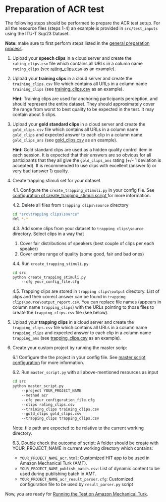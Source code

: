 # Preparation of ACR test

The following steps should be performed to prepare the ACR test setup.
For all the resource files (steps 1-4) an example is provided in `src/test_inputs`  using the ITU-T Sup23 Dataset.  

**Note**: make sure to first perform steps listed in the [general preparation process](preparation.md).


1. Upload your **speech clips** in a cloud server and create the `rating_clips.csv` file which contains all URLs in a 
column name `rating_clips` (see [rating_clips.csv](../src/test_inputs/rating_clips.csv) as an example).

1. Upload your **training clips** in a cloud server and create the `training_clips.csv` file which contains all URLs in a 
column name `training_clips` (see [training_clips.csv](../src/test_inputs/training_clips.csv) as an example).
  
    **Hint**: Training clips are used for anchoring participants perception, and should represent the entire dataset. 
    They should approximately cover the range from worst to best quality to be expected in the test. It may contain 
    about 5 clips. 

1. Upload your **gold standard clips** in a cloud server and create the `gold_clips.csv` file which contains all URLs in a 
column name `gold_clips` and expected answer to each clip in a column name `gold_clips_ans` 
(see [gold_clips.csv](../src/test_inputs/gold_clips.csv) as an example).
  
    **Hint**: Gold standard clips are used as a hidden quality control item in each session. It is expected that their 
    answers are so obvious for all participants that they all give the `gold_clips_ans` rating (+/- 1 deviation is 
    accepted). It is recommended to use clips with excellent (answer 5) or very bad (answer 1) quality.
    
1. Create trapping stimuli set for your dataset.

    4.1. Configure the `create_trapping_stimuli.py` in your config file. See [configuration of create_trapping_stimuli script ](conf-trapping.md)
     for more information.
     
    4.2. Delete all files from `trapping clips\source` directory
    ``` bash
    cd "src\trapping clips\source"
    del *.* 
    ```  
    4.3. Add some clips from your dataset to `trapping clips\source` directory. Select clips in a way that
    1. Cover fair distributions of speakers (best couple of clips per each speaker)
    1. Cover entire range of quality (some good, fair and bad ones)
    
    4.4. Run `create_trapping_stimuli.py`
    ``` bash
    cd src
    python create_trapping_stimuli.py 
        --cfg your_config_file.cfg
    ```
    4.5. Trapping clips are stored in `trapping clips\output` directory. List of clips and their correct answer can 
    be found in `trapping clips\source\output_report.csv`. You can replace file names (appears in column name `trapping_clips`)
    with the URLs pointing to those files to create the `trapping_clips.csv` file (see below).
        
1. Upload your **trapping clips** in a cloud server and create the `trapping_clips.csv` file which contains all URLs in 
a column name `trapping_clips` and expected answer to each clip in a column name `trapping_ans` 
(see [trapping_clips.csv](../src/test_inputs/trapping_clips.csv) as an example).

1. Create your custom project by running the master scrip: 
	
    6.1 Configure the the project in your config file. See [master script configuration](conf_master.md) for more information.
    
    6.2. Run `master_script.py` with all above-mentioned resources as input
        
    ``` bash
    cd src
    python master_script.py 
        --project YOUR_PROJECT_NAME
        --method acr
        --cfg your_configuration_file.cfg
        --clips rating_clips.csv
        --training_clips training_clips.csv
        --gold_clips gold_clips.csv
        --trapping_clips trapping_clips.csv
    ```
    Note: file path are expected to be relative to the current working directory.
    
    6.3. Double check the outcome of script: A folder should be create with YOUR_PROJECT_NAME in current working 
    directory which contains: 
    * `YOUR_PROJECT_NAME_acr.html`: Customized HIT app to be used in Amazon Mechanical Turk (AMT).
    * `YOUR_PROJECT_NAME_publish_batch.csv`: List of dynamic content to be used during publishing batch in AMT.
    * `YOUR_PROJECT_NAME_acr_result_parser.cfg`: Customized configuration file to be used by `result_parser.py` script
        
Now, you are ready for [Running the Test on Amazon Mechanical Turk](docs/running_test_mturk.md).